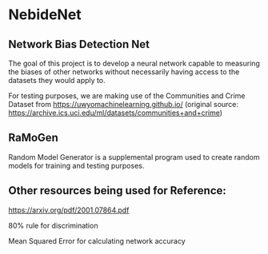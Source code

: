 # NebideNet
## Network Bias Detection Net

The goal of this project is to develop a neural network capable to measuring the biases of other networks without necessarily having access to the datasets they would apply to.

For testing purposes, we are making use of the Communities and Crime Dataset from https://uwyomachinelearning.github.io/ (original source: https://archive.ics.uci.edu/ml/datasets/communities+and+crime)

## RaMoGen

Random Model Generator is a supplemental program used to create random models for training and testing purposes.

## Other resources being used for Reference:

https://arxiv.org/pdf/2001.07864.pdf

80% rule for discrimination

Mean Squared Error for calculating network accuracy
